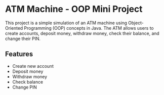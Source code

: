 # ATM Machine - OOP Mini Project

This project is a simple simulation of an ATM machine using Object-Oriented Programming (OOP) concepts in Java. The ATM allows users to create accounts, deposit money, withdraw money, check their balance, and change their PIN.

## Features

- Create new account
- Deposit money
- Withdraw money
- Check balance
- Change PIN
